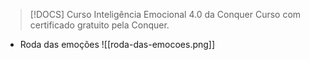 
> [!DOCS] Curso Inteligência Emocional 4.0 da Conquer
> Curso com certificado gratuito pela Conquer.


- Roda das emoções
![[roda-das-emocoes.png]]